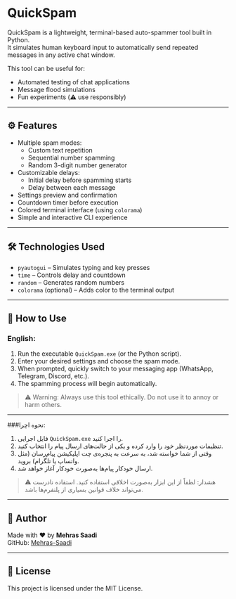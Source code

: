 # QuickSpam

QuickSpam is a lightweight, terminal-based auto-spammer tool built in Python.  
It simulates human keyboard input to automatically send repeated messages in any active chat window.

This tool can be useful for:
- Automated testing of chat applications
- Message flood simulations
- Fun experiments (⚠️ use responsibly)

---

## ⚙️ Features

- Multiple spam modes:
  - Custom text repetition
  - Sequential number spamming
  - Random 3-digit number generator
- Customizable delays:
  - Initial delay before spamming starts
  - Delay between each message
- Settings preview and confirmation
- Countdown timer before execution
- Colored terminal interface (using `colorama`)
- Simple and interactive CLI experience

---

## 🛠️ Technologies Used

- `pyautogui` – Simulates typing and key presses
- `time` – Controls delay and countdown
- `random` – Generates random numbers
- `colorama` (optional) – Adds color to the terminal output

---

## 🚀 How to Use 

### English:
1. Run the executable `QuickSpam.exe` (or the Python script).
2. Enter your desired settings and choose the spam mode.
3. When prompted, quickly switch to your messaging app (WhatsApp, Telegram, Discord, etc.).
4. The spamming process will begin automatically.

> ⚠️ Warning: Always use this tool ethically. Do not use it to annoy or harm others.

---

###نحوه اچرا:
1. فایل اجرایی `QuickSpam.exe` را اجرا کنید.
2. تنظیمات موردنظر خود را وارد کرده و یکی از حالت‌های ارسال پیام را انتخاب کنید.
3. وقتی از شما خواسته شد، به سرعت به پنجره‌ی چت اپلیکیشن پیام‌رسان (مثل واتساپ یا تلگرام) بروید.
4. ارسال خودکار پیام‌ها به‌صورت خودکار آغاز خواهد شد.

> ⚠️ هشدار: لطفاً از این ابزار به‌صورت اخلاقی استفاده کنید. استفاده نادرست می‌تواند خلاف قوانین بسیاری از پلتفرم‌ها باشد.

---

## 👤 Author

Made with ❤️ by **Mehras Saadi**  
GitHub: [Mehras-Saadi](https://github.com/Mehras-Saadi)

---

## 📄 License

This project is licensed under the MIT License.
